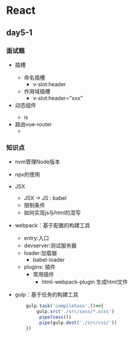 # React

## day5-1

### 面试题
* 插槽<slot>
    * 命名插槽
        * v-slot:header
    * 作用域插槽
        * v-slot:header="xxx"
* 动态组件<component>
    * is
* 路由vue-router
    * <router-view>

### 知识点
* nvm管理Node版本
* npx的使用

* JSX
    * JSX -> JS : babel
    * 限制条件
    * 如何实现js与html的混写

* webpack：基于配置的构建工具
    * entry:入口
    * devserver:测试服务器
    * loader:加载器
        * babel-loader
    * plugins: 插件
        * 常用插件
            * html-webpack-plugin   生成html文件
* gulp：基于任务的构建工具
    ```js
        gulp.task('compileSass',()=>{
            gulp.src('./src/sass/*.scss')
            .pipe(sass())
            .pipe(gulp.dest('./src/css/'))
        })
    ```

